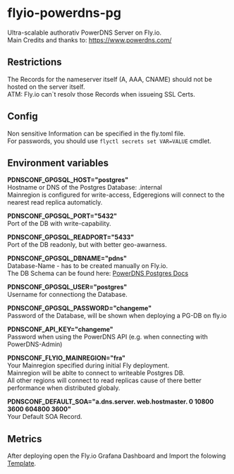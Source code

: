 # flyio-powerdns-pg
Ultra-scalable authorativ PowerDNS Server on Fly.io.  
Main Credits and thanks to: https://www.powerdns.com/

## Restrictions
The Records for the nameserver itself (A, AAA, CNAME) should not be hosted on the server itself.  
ATM: Fly.io can`t resolv those Records when issueing SSL Certs.

## Config
Non sensitive Information can be specified in the fly.toml file.  
For passwords, you should use `flyctl secrets set VAR=VALUE` cmdlet.

## Environment variables
**PDNSCONF_GPGSQL_HOST="postgres"**  
Hostname or DNS of the Postgres Database: <appname>.internal  
Mainregion is configured for write-access, Edgeregions will connect to the nearest read replica automaticly.  

**PDNSCONF_GPGSQL_PORT="5432"**  
Port of the DB with write-capability.  

**PDNSCONF_GPGSQL_READPORT="5433"**  
Port of the DB readonly, but with better geo-awarness.  

**PDNSCONF_GPGSQL_DBNAME="pdns"**  
Database-Name - has to be created manually on Fly.io.  
The DB Schema can be found here: [PowerDNS Postgres Docs](https://doc.powerdns.com/authoritative/backends/generic-postgresql.html)  

**PDNSCONF_GPGSQL_USER="postgres"**  
Username for connectiong the Database.  

**PDNSCONF_GPGSQL_PASSWORD="changeme"**  
Password of the Database, will be shown when deploying a PG-DB on fly.io  

**PDNSCONF_API_KEY="changeme"**  
Password when using the PowerDNS API (e.g. when connecting with PowerDNS-Admin)  

**PDNSCONF_FLYIO_MAINREGION="fra"**  
Your Mainregion specified during initial Fly deployment.  
Mainregion will be ablte to connect to writeable Postgres DB.  
All other regions will connect to read replicas cause of there better performance when distributed globaly.  

**PDNSCONF_DEFAULT_SOA="a.dns.server. web.hostmaster. 0 10800 3600 604800 3600"**  
Your Default SOA Record.

## Metrics
After deploying open the Fly.io Grafana Dashboard and Import the folowing [Template](https://grafana.com/grafana/dashboards/14768-powerdns-authorative-server-metrics/).
